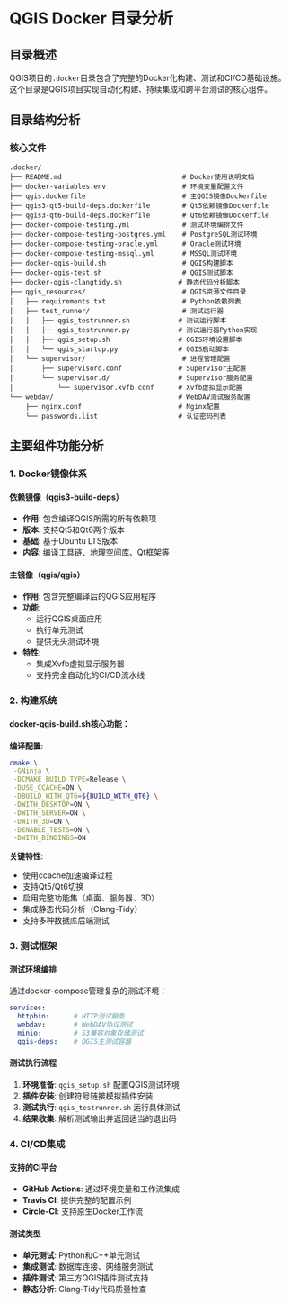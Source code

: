 # QGIS Docker 目录分析

## 目录概述

QGIS项目的`.docker`目录包含了完整的Docker化构建、测试和CI/CD基础设施。这个目录是QGIS项目实现自动化构建、持续集成和跨平台测试的核心组件。

## 目录结构分析

### 核心文件

```
.docker/
├── README.md                              # Docker使用说明文档
├── docker-variables.env                   # 环境变量配置文件
├── qgis.dockerfile                        # 主QGIS镜像Dockerfile
├── qgis3-qt5-build-deps.dockerfile        # Qt5依赖镜像Dockerfile  
├── qgis3-qt6-build-deps.dockerfile        # Qt6依赖镜像Dockerfile
├── docker-compose-testing.yml             # 测试环境编排文件
├── docker-compose-testing-postgres.yml    # PostgreSQL测试环境
├── docker-compose-testing-oracle.yml      # Oracle测试环境
├── docker-compose-testing-mssql.yml       # MSSQL测试环境
├── docker-qgis-build.sh                   # QGIS构建脚本
├── docker-qgis-test.sh                    # QGIS测试脚本
├── docker-qgis-clangtidy.sh              # 静态代码分析脚本
├── qgis_resources/                        # QGIS资源文件目录
│   ├── requirements.txt                   # Python依赖列表
│   ├── test_runner/                       # 测试运行器
│   │   ├── qgis_testrunner.sh            # 测试运行脚本
│   │   ├── qgis_testrunner.py            # 测试运行器Python实现
│   │   ├── qgis_setup.sh                 # QGIS环境设置脚本
│   │   └── qgis_startup.py               # QGIS启动脚本
│   └── supervisor/                        # 进程管理配置
│       ├── supervisord.conf              # Supervisor主配置
│       └── supervisor.d/                 # Supervisor服务配置
│           └── supervisor.xvfb.conf      # Xvfb虚拟显示配置
└── webdav/                               # WebDAV测试服务配置
    ├── nginx.conf                        # Nginx配置
    └── passwords.list                    # 认证密码列表
```

## 主要组件功能分析

### 1. Docker镜像体系

#### 依赖镜像（qgis3-build-deps）
- **作用**: 包含编译QGIS所需的所有依赖项
- **版本**: 支持Qt5和Qt6两个版本
- **基础**: 基于Ubuntu LTS版本
- **内容**: 编译工具链、地理空间库、Qt框架等

#### 主镜像（qgis/qgis）
- **作用**: 包含完整编译后的QGIS应用程序
- **功能**: 
  - 运行QGIS桌面应用
  - 执行单元测试
  - 提供无头测试环境
- **特性**: 
  - 集成Xvfb虚拟显示服务器
  - 支持完全自动化的CI/CD流水线

### 2. 构建系统

#### docker-qgis-build.sh核心功能：

**编译配置**:
```bash
cmake \
 -GNinja \
 -DCMAKE_BUILD_TYPE=Release \
 -DUSE_CCACHE=ON \
 -DBUILD_WITH_QT6=${BUILD_WITH_QT6} \
 -DWITH_DESKTOP=ON \
 -DWITH_SERVER=ON \
 -DWITH_3D=ON \
 -DENABLE_TESTS=ON \
 -DWITH_BINDINGS=ON
```

**关键特性**:
- 使用ccache加速编译过程
- 支持Qt5/Qt6切换
- 启用完整功能集（桌面、服务器、3D）
- 集成静态代码分析（Clang-Tidy）
- 支持多种数据库后端测试

### 3. 测试框架

#### 测试环境编排
通过docker-compose管理复杂的测试环境：

```yaml
services:
  httpbin:      # HTTP测试服务
  webdav:       # WebDAV协议测试
  minio:        # S3兼容对象存储测试  
  qgis-deps:    # QGIS主测试容器
```

#### 测试执行流程
1. **环境准备**: `qgis_setup.sh` 配置QGIS测试环境
2. **插件安装**: 创建符号链接模拟插件安装
3. **测试执行**: `qgis_testrunner.sh` 运行具体测试
4. **结果收集**: 解析测试输出并返回适当的退出码

### 4. CI/CD集成

#### 支持的CI平台
- **GitHub Actions**: 通过环境变量和工作流集成
- **Travis CI**: 提供完整的配置示例
- **Circle-CI**: 支持原生Docker工作流

#### 测试类型
- **单元测试**: Python和C++单元测试
- **集成测试**: 数据库连接、网络服务测试
- **插件测试**: 第三方QGIS插件测试支持
- **静态分析**: Clang-Tidy代码质量检查
